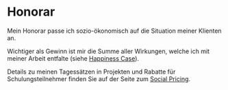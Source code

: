 # Honorar

Mein Honorar passe ich sozio-ökonomisch auf die Situation meiner Klienten an.

Wichtiger als Gewinn ist mir die Summe aller Wirkungen, welche ich mit meiner Arbeit entfalte (siehe [Happiness Case](/happiness-case/)).

Details zu meinen Tagessätzen in Projekten und Rabatte für Schulungsteilnehmer finden Sie auf der Seite zum [Social Pricing](/social-pricing/).

